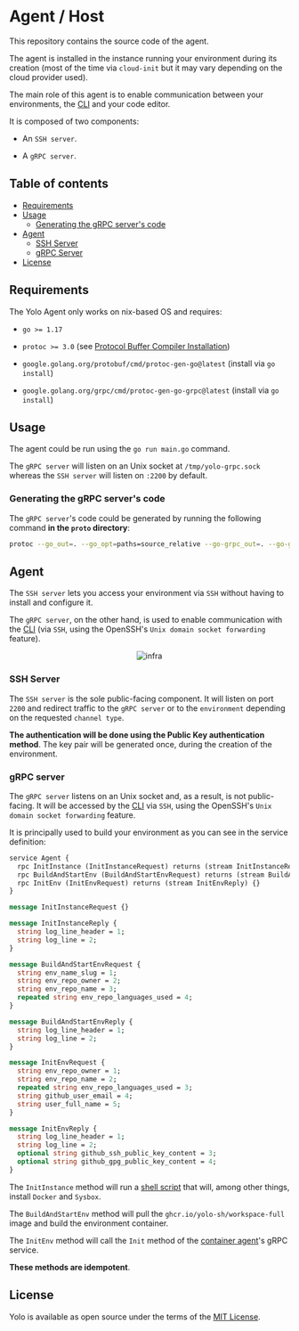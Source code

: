 # Agent / Host

This repository contains the source code of the agent. 

The agent is installed in the instance running your environment during its creation (most of the time via `cloud-init` but it may vary depending on the cloud provider used).

The main role of this agent is to enable communication between your environments, the [CLI](https://github.com/yolo-sh/cli) and your code editor.

It is composed of two components: 

 - An `SSH server`.

 - A `gRPC server`.

## Table of contents
- [Requirements](#requirements)
- [Usage](#usage)
  - [Generating the gRPC server's code](#generating-the-grpc-servers-code)
- [Agent](#agent)
  - [SSH Server](#ssh-server)
  - [gRPC Server](#grpc-server)
- [License](#license)

## Requirements

The Yolo Agent only works on nix-based OS and requires:

  - `go >= 1.17`

  - `protoc >= 3.0` (see [Protocol Buffer Compiler Installation](https://grpc.io/docs/protoc-installation/))
  
  - `google.golang.org/protobuf/cmd/protoc-gen-go@latest` (install via `go install`)
  
  - `google.golang.org/grpc/cmd/protoc-gen-go-grpc@latest` (install via `go install`)

## Usage

The agent could be run using the `go run main.go` command. 

The `gRPC server` will listen on an Unix socket at `/tmp/yolo-grpc.sock` whereas the `SSH server` will listen on `:2200` by default.

### Generating the gRPC server's code

The `gRPC server`'s code could be generated by running the following command **in the `proto` directory**:

```bash
protoc --go_out=. --go_opt=paths=source_relative --go-grpc_out=. --go-grpc_opt=paths=source_relative agent.proto 
```

## Agent

The `SSH server` lets you access your environment via `SSH` without having to install and configure it. 

The `gRPC server`, on the other hand, is used to enable communication with the [CLI](https://github.com/yolo-sh/cli) (via `SSH`, using the OpenSSH's `Unix domain socket forwarding` feature).

<p align="center">
  <img src="https://user-images.githubusercontent.com/1233275/187863602-775b14db-f88d-4bfd-9b0b-c543643d020e.png" alt="infra" />
</p>

### SSH Server

The `SSH server` is the sole public-facing component. It will listen on port `2200` and redirect traffic to the `gRPC server` or to the `environment` depending on the requested `channel type`.

**The authentication will be done using the Public Key authentication method**. The key pair will be generated once, during the creation of the environment.

### gRPC server

The `gRPC server` listens on an Unix socket and, as a result, is not public-facing. It will be accessed by the [CLI](https://github.com/yolo-sh/cli) via `SSH`, using the OpenSSH's `Unix domain socket forwarding` feature.

It is principally used to build your environment as you can see in the service definition:

```proto
service Agent {
  rpc InitInstance (InitInstanceRequest) returns (stream InitInstanceReply) {}
  rpc BuildAndStartEnv (BuildAndStartEnvRequest) returns (stream BuildAndStartEnvReply) {}
  rpc InitEnv (InitEnvRequest) returns (stream InitEnvReply) {}
}

message InitInstanceRequest {}

message InitInstanceReply {
  string log_line_header = 1;
  string log_line = 2;
}

message BuildAndStartEnvRequest {
  string env_name_slug = 1;
  string env_repo_owner = 2;
  string env_repo_name = 3;
  repeated string env_repo_languages_used = 4;
}

message BuildAndStartEnvReply {
  string log_line_header = 1;
  string log_line = 2;
}

message InitEnvRequest {
  string env_repo_owner = 1;
  string env_repo_name = 2;
  repeated string env_repo_languages_used = 3;
  string github_user_email = 4;
  string user_full_name = 5;
}

message InitEnvReply {
  string log_line_header = 1;
  string log_line = 2;
  optional string github_ssh_public_key_content = 3;
  optional string github_gpg_public_key_content = 4;
}

```

The `InitInstance` method will run a [shell script](https://github.com/yolo-sh/agent/blob/main/internal/grpcserver/init_instance.sh) that will, among other things, install `Docker` and `Sysbox`.

The `BuildAndStartEnv` method will pull the `ghcr.io/yolo-sh/workspace-full` image and build the environment container.

The `InitEnv` method will call the `Init` method of the [container agent](https://github.com/yolo-sh/agent-container)'s gRPC service.

**These methods are idempotent**.

## License

Yolo is available as open source under the terms of the [MIT License](http://opensource.org/licenses/MIT).

